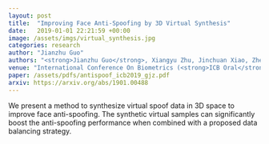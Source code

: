 ```yaml
---
layout: post
title:  "Improving Face Anti-Spoofing by 3D Virtual Synthesis"
date:   2019-01-01 22:21:59 +00:00
image: /assets/imgs/virtual_synthesis.jpg
categories: research
author: "Jianzhu Guo"
authors: "<strong>Jianzhu Guo</strong>, Xiangyu Zhu, Jinchuan Xiao, Zhen Lei, Genxun Wan, Stan Z. Li"
venue: "International Conference On Biometrics (<strong>ICB Oral</strong>), 2019"
paper: /assets/pdfs/antispoof_icb2019_gjz.pdf
arxiv: https://arxiv.org/abs/1901.00488
---
```

We present a method to synthesize virtual spoof data in 3D space to improve face anti-spoofing. The synthetic virtual samples can significantly boost the anti-spoofing performance when combined with a proposed data balancing strategy.
